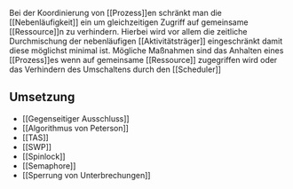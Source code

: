 Bei der Koordinierung von [[Prozess]]en schränkt man die [[Nebenläufigkeit]] ein um gleichzeitigen Zugriff auf gemeinsame [[Ressource]]n zu verhindern. Hierbei wird vor allem die zeitliche Durchmischung der nebenläufigen [[Aktivitätsträger]] eingeschränkt damit diese möglichst minimal ist. Mögliche Maßnahmen sind das Anhalten eines [[Prozess]]es wenn auf gemeinsame [[Ressource]] zugegriffen wird oder das Verhindern des Umschaltens durch den [[Scheduler]]
## Umsetzung
- [[Gegenseitiger Ausschluss]]
- [[Algorithmus von Peterson]]
- [[TAS]]
- [[SWP]]
- [[Spinlock]]
- [[Semaphore]]
- [[Sperrung von Unterbrechungen]]